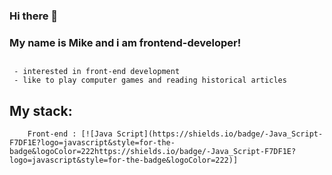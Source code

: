 ### Hi there 👋

### My name is Mike and i am frontend-developer!
## 
     - interested in front-end development
     - like to play computer games and reading historical articles
##      
##    My stack:
        Front-end : [![Java Script](https://shields.io/badge/-Java_Script-F7DF1E?logo=javascript&style=for-the-badge&logoColor=222https://shields.io/badge/-Java_Script-F7DF1E?logo=javascript&style=for-the-badge&logoColor=222)]

